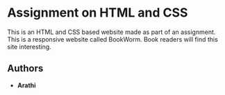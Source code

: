 # Assignment on HTML and CSS

This is an HTML and CSS based website made as part of an assignment. This is a responsive website called BookWorm. Book readers will find this site interesting.

## Authors

* **Arathi**

